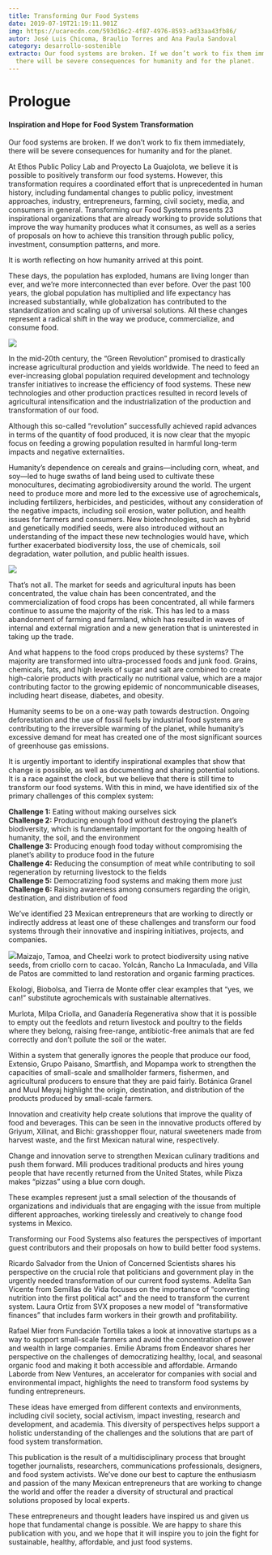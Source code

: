 ```yaml
---
title: Transforming Our Food Systems
date: 2019-07-19T21:19:11.901Z
img: https://ucarecdn.com/593d16c2-4f87-4976-8593-ad33aa43fb86/
autor: José Luis Chicoma, Braulio Torres and Ana Paula Sandoval
category: desarrollo-sostenible
extracto: Our food systems are broken. If we don’t work to fix them immediately,
  there will be severe consequences for humanity and for the planet.
---
```

<!--StartFragment-->

# Prologue

#### Inspiration and Hope for Food System Transformation

Our food systems are broken. If we don’t work to fix them immediately, there will be severe consequences for humanity and for the planet.

At Ethos Public Policy Lab and Proyecto La Guajolota, we believe it is possible to positively transform our food systems. However, this transformation requires a coordinated effort that is unprecedented in human history, including fundamental changes to public policy, investment approaches, industry, entrepreneurs, farming, civil society, media, and consumers in general. Transforming our Food Systems presents 23 inspirational organizations that are already working to provide solutions that improve the way humanity produces what it consumes, as well as a series of proposals on how to achieve this transition through public policy, investment, consumption patterns, and more.

It is worth reflecting on how humanity arrived at this point.

These days, the population has exploded, humans are living longer than ever, and we’re more interconnected than ever before. Over the past 100 years, the global population has multiplied and life expectancy has increased substantially, while globalization has contributed to the standardization and scaling up of universal solutions. All these changes represent a radical shift in the way we produce, commercialize, and consume food.

![](https://www.ethos.org.mx/wp-content/uploads/2019/07/como-transformar-los-sistemas-alimentarios-canastas-comunitarias-emilie-abrams-1.jpg)

In the mid-20th century, the “Green Revolution” promised to drastically increase agricultural production and yields worldwide. The need to feed an ever-increasing global population required development and technology transfer initiatives to increase the efficiency of food systems. These new technologies and other production practices resulted in record levels of agricultural intensification and the industrialization of the production and transformation of our food.

Although this so-called “revolution” successfully achieved rapid advances in terms of the quantity of food produced, it is now clear that the myopic focus on feeding a growing population resulted in harmful long-term impacts and negative externalities.

Humanity’s dependence on cereals and grains—including corn, wheat, and soy—led to huge swaths of land being used to cultivate these monocultures, decimating agrobiodiversity around the world. The urgent need to produce more and more led to the excessive use of agrochemicals, including fertilizers, herbicides, and pesticides, without any consideration of the negative impacts, including soil erosion, water pollution, and health issues for farmers and consumers. New biotechnologies, such as hybrid and genetically modified seeds, were also introduced without an understanding of the impact these new technologies would have, which further exacerbated biodiversity loss, the use of chemicals, soil degradation, water pollution, and public health issues.

![](https://www.ethos.org.mx/wp-content/uploads/2019/07/como-transformar-los-sistemas-alimentarios-canastas-comunitarias-emilie-abrams-2-300x300.jpg)

That’s not all. The market for seeds and agricultural inputs has been concentrated, the value chain has been concentrated, and the commercialization of food crops has been concentrated, all while farmers continue to assume the majority of the risk. This has led to a mass abandonment of farming and farmland, which has resulted in waves of internal and external migration and a new generation that is uninterested in taking up the trade.

And what happens to the food crops produced by these systems? The majority are transformed into ultra-processed foods and junk food. Grains, chemicals, fats, and high levels of sugar and salt are combined to create high-calorie products with practically no nutritional value, which are a major contributing factor to the growing epidemic of noncommunicable diseases, including heart disease, diabetes, and obesity.

Humanity seems to be on a one-way path towards destruction. Ongoing deforestation and the use of fossil fuels by industrial food systems are contributing to the irreversible warming of the planet, while humanity’s excessive demand for meat has created one of the most significant sources of greenhouse gas emissions.

It is urgently important to identify inspirational examples that show that change is possible, as well as documenting and sharing potential solutions. It is a race against the clock, but we believe that there is still time to transform our food systems. With this in mind, we have identified six of the primary challenges of this complex system:

**Challenge 1:** Eating without making ourselves sick\
**Challenge 2:** Producing enough food without destroying the planet’s biodiversity, which is fundamentally important for the ongoing health of humanity, the soil, and the environment\
**Challenge 3:** Producing enough food today without compromising the planet’s ability to produce food in the future\
**Challenge 4:** Reducing the consumption of meat while contributing to soil regeneration by returning livestock to the fields\
**Challenge 5:** Democratizing food systems and making them more just\
**Challenge 6:** Raising awareness among consumers regarding the origin, destination, and distribution of food

We’ve identified 23 Mexican entrepreneurs that are working to directly or indirectly address at least one of these challenges and transform our food systems through their innovative and inspiring initiatives, projects, and companies.

![](https://www.ethos.org.mx/wp-content/uploads/2019/07/tamoa-2.jpg)Maizajo, Tamoa, and Cheelzi work to protect biodiversity using native seeds, from criollo corn to cacao. Yolcán, Rancho La Inmaculada, and Villa de Patos are committed to land restoration and organic farming practices.

Ekologi, Biobolsa, and Tierra de Monte offer clear examples that “yes, we can!” substitute agrochemicals with sustainable alternatives.

Murlota, Milpa Criolla, and Ganadería Regenerativa show that it is possible to empty out the feedlots and return livestock and poultry to the fields where they belong, raising free-range, antibiotic-free animals that are fed correctly and don’t pollute the soil or the water.

Within a system that generally ignores the people that produce our food, Extensio, Grupo Paisano, Smartfish, and Mopampa work to strengthen the capacities of small-scale and smallholder farmers, fishermen, and agricultural producers to ensure that they are paid fairly. Botánica Granel and Muul Meyaj highlight the origin, destination, and distribution of the products produced by small-scale farmers.

Innovation and creativity help create solutions that improve the quality of food and beverages. This can be seen in the innovative products offered by Griyum, Xilinat, and Bichi: grasshopper flour, natural sweeteners made from harvest waste, and the first Mexican natural wine, respectively.

Change and innovation serve to strengthen Mexican culinary traditions and push them forward. Mili produces traditional products and hires young people that have recently returned from the United States, while Pixza makes “pizzas” using a blue corn dough.

These examples represent just a small selection of the thousands of organizations and individuals that are engaging with the issue from multiple different approaches, working tirelessly and creatively to change food systems in Mexico.

Transforming our Food Systems also features the perspectives of important guest contributors and their proposals on how to build better food systems.

Ricardo Salvador from the Union of Concerned Scientists shares his perspective on the crucial role that politicians and government play in the urgently needed transformation of our current food systems. Adelita San Vicente from Semillas de Vida focuses on the importance of “converting nutrition into the first political act” and the need to transform the current system. Laura Ortiz from SVX proposes a new model of “transformative finances” that includes farm workers in their growth and profitability.

Rafael Mier from Fundación Tortilla takes a look at innovative startups as a way to support small-scale farmers and avoid the concentration of power and wealth in large companies. Emilie Abrams from Endeavor shares her perspective on the challenges of democratizing healthy, local, and seasonal organic food and making it both accessible and affordable. Armando Laborde from New Ventures, an accelerator for companies with social and environmental impact, highlights the need to transform food systems by funding entrepreneurs.

These ideas have emerged from different contexts and environments, including civil society, social activism, impact investing, research and development, and academia. This diversity of perspectives helps support a holistic understanding of the challenges and the solutions that are part of food system transformation.

This publication is the result of a multidisciplinary process that brought together journalists, researchers, communications professionals, designers, and food system activists. We’ve done our best to capture the enthusiasm and passion of the many Mexican entrepreneurs that are working to change the world and offer the reader a diversity of structural and practical solutions proposed by local experts.

These entrepreneurs and thought leaders have inspired us and given us hope that fundamental change is possible. We are happy to share this publication with you, and we hope that it will inspire you to join the fight for sustainable, healthy, affordable, and just food systems.

<!--EndFragment-->